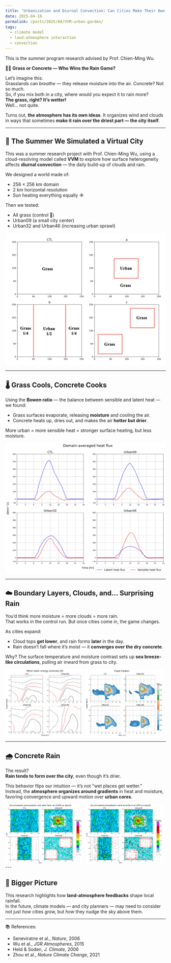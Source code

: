 ```yaml
---
title: 'Urbanization and Diurnal Convection: Can Cities Make Their Own Rain?'
date: 2025-04-10
permalink: /posts/2025/04/VVM-urban-garden/
tags:
  - climate model
  - land-atmosphere interaction
  - convection
---
```


This is the summer program research advised by Prof. Chien-Ming Wu.

🌆🌱 **Grass or Concrete — Who Wins the Rain Game?**

Let’s imagine this:  
Grasslands can *breathe* — they release moisture into the air. Concrete? Not so much.  
So, if you mix both in a city, where would you expect it to rain more?  
**The grass, right? It’s wetter!**  
Well... not quite.

Turns out, **the atmosphere has its own ideas**. It organizes wind and clouds in ways that sometimes **make it rain over the driest part — the city itself**.

---

## 🔬 The Summer We Simulated a Virtual City

This was a summer research project with Prof. Chien-Ming Wu, using a cloud-resolving model called **VVM** to explore how surface heterogeneity affects **diurnal convection** — the daily build-up of clouds and rain.

We designed a world made of:
- 256 × 256 km domain
- 2 km horizontal resolution
- Sun heating everything equally ☀️

Then we tested:
- All grass (control 🌿)
- Urban09 (a small city center)
- Urban32 and Urban46 (increasing urban sprawl)

![Experiment setup: Grass vs. concrete blocks](/images/post/VVM-urban-garden/exp_setup.png)

---

## 🌡️ Grass Cools, Concrete Cooks

Using the **Bowen ratio** — the balance between sensible and latent heat — we found:
- Grass surfaces evaporate, releasing **moisture** and cooling the air.
- Concrete heats up, dries out, and makes the air **hotter but drier**.

More urban = more sensible heat = stronger surface heating, but less moisture.

![Bowen ratio: Latent vs. sensible heat](/images/post/VVM-urban-garden/figure_wqv_wth.png)

---

## ☁️ Boundary Layers, Clouds, and... Surprising Rain

You’d think more moisture = more clouds = more rain.  
That works in the control run. But once cities come in, the game changes.

As cities expand:
- Cloud tops **get lower**, and rain forms **later** in the day.
- Rain doesn’t fall where it’s moist — it **converges over the dry concrete**.

Why? The surface temperature and moisture contrast sets up **sea breeze-like circulations**, pulling air inward from grass to city.

<div style="display: flex; gap: 10px;">
  <img src="/images/post/VVM-urban-garden/figure_mse.png" alt="MSE and boundary layer" width="48%">
  <img src="/images/post/VVM-urban-garden/figure_qc_time_evolution.png" alt="Cloud development over time" width="48%">
</div>

---

## 🌧️ Concrete Rain

The result?  
**Rain tends to form over the city**, even though it’s drier.

This behavior flips our intuition — it’s not "wet places get wetter."  
Instead, the **atmosphere organizes around gradients** in heat and moisture, favoring convergence and upward motion over **urban cores**.

<div style="display: flex; gap: 10px;">
  <img src="/images/post/VVM-urban-garden/figure_precip_gridpoint.png" alt="Rainfall pattern" width="48%">
  <img src="/images/post/VVM-urban-garden/figure_precip_gridpoint_2.png" alt="Wind and rain field" width="48%">
</div>
---

## 🧠 Bigger Picture

This research highlights how **land-atmosphere feedbacks** shape local rainfall.  
In the future, climate models — and city planners — may need to consider not just *how* cities grow, but *how* they nudge the sky above them.

---

📚 References:
- Seneviratne et al., *Nature*, 2006  
- Wu et al., *JGR Atmospheres*, 2015  
- Held & Soden, *J. Climate*, 2006  
- Zhou et al., *Nature Climate Change*, 2021
